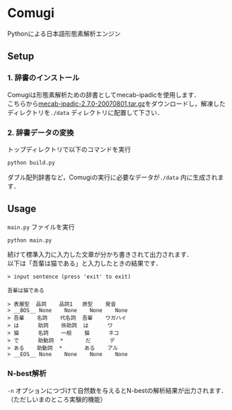 # Comugi 
Pythonによる日本語形態素解析エンジン

## Setup
### 1.  辞書のインストール
Comugiは形態素解析ための辞書としてmecab-ipadicを使用します．  
こちらから[mecab-ipadic-2.7.0-20070801.tar.gz](https://taku910.github.io/mecab/#download)をダウンロードし，解凍したディレクトリを`./data` ディレクトリに配置して下さい．


### 2.  辞書データの変換
トップディレクトリで以下のコマンドを実行
```python
python build.py
```
ダブル配列辞書など，Comugiの実行に必要なデータが`./data` 内に生成されます．


## Usage
`main.py` ファイルを実行
```python
python main.py
```
続けて標準入力に入力した文章が分かち書きされて出力されます．  
以下は「吾輩は猫である」と入力したときの結果です．

~~~
> input sentence (press 'exit' to exit)

吾輩は猫である

> 表層型  品詞    品詞1   原型    発音
> __BOS__ None    None    None    None
> 吾輩    名詞    代名詞  吾輩    ワガハイ
> は      助詞    係助詞  は      ワ
> 猫      名詞    一般    猫      ネコ
> で      助動詞  *       だ      デ
> ある    助動詞  *       ある    アル
> __EOS__ None    None    None    None
~~~
### N-best解析
`-n` オプションにつづけて自然数を与えるとN-bestの解析結果が出力されます．（ただしいまのところ実験的機能）